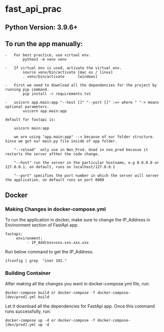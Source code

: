 # fast_api_prac

## Python Version: 3.9.6+

## To run the app manually:

    -   For best practice, use virtual env.
            python3 -m venv venv

    -   If virtual env is used, activate the virtual env.
            source venv/bin/activate [mac os / linux]
            . venv/bin/activate      [windows]

    -   First we need to download all the dependencies for the project by running pip command.
            pip install -r requirements.txt

    -   uvicorn app.main:app "--host []" "--port []" :=> where " "-> means optional parameters.
            uvicorn app.main:app

    default for fastapi is:

        uvicorn main:app

        we are using "app.main:app" --> because of our folder structure. Since we got our main.py file inside of app folder.

        "--reload"  only use in Non_Prod. Used in non_prod becasue it restarts the server afther the code change.

        "--host" run the server in the particular hostname, e.g 0.0.0.0 or 127.0.0.1. on default, runs on localhost/127.0.0.1

        "--port" specifies the port number in which the server will server the application. on default runs on port 8000

## Docker

### Making Changes in docker-compose.yml

To run the application in docker, make sure to change the IP_Address in Environment section of FastApi app.

```
fastapi:
     environment:
          - IP_Address=xxx.xxx.xxx.xxx

```

Run below command to get the IP_Address.

```
ifconfig | grep  "inet 192."
```

### Building Container

After making all the changes you want in docker-compose.yml file, run:

```
docker-compose build or docker-compose -f docker-compose-[dev/prod].yml build
```

Let it download all the dependencies for FastApi app. Once this command runs successfully, run:

```
docker-compose up -d or docker-compose -f docker-compose-[dev/prod].yml up -d
```

